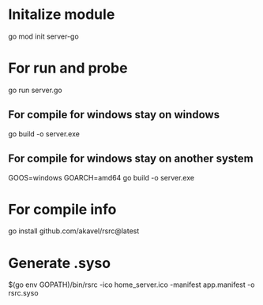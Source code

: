# Initalize module
go mod init server-go

# For run and probe
go run server.go

## For compile for windows stay on windows
go build -o server.exe
## For compile for windows stay on another system
GOOS=windows GOARCH=amd64 go build -o server.exe

# For compile info
go install github.com/akavel/rsrc@latest

# Generate .syso
$(go env GOPATH)/bin/rsrc -ico home_server.ico -manifest app.manifest -o rsrc.syso